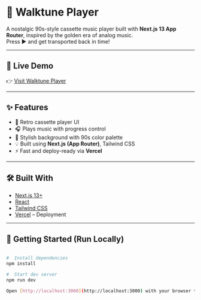 # 🎵 Walktune Player

A nostalgic 90s-style cassette music player built with **Next.js 13 App Router**, inspired by the golden era of analog music.  
Press ▶️ and get transported back in time!

---

## 🔗 Live Demo

👉 [Visit Walktune Player](https://walktune-player.vercel.app)

---

## ✨ Features

- 📼 Retro cassette player UI
- 🎧 Plays music with progress control
- 🎨 Stylish background with 90s color palette
- 💡 Built using **Next.js (App Router)**, Tailwind CSS
- ⚡ Fast and deploy-ready via **Vercel**

---

## 🛠️ Built With

- [Next.js 13+](https://nextjs.org/)
- [React](https://reactjs.org/)
- [Tailwind CSS](https://tailwindcss.com/)
- [Vercel](https://vercel.com/) – Deployment

---

## 🚀 Getting Started (Run Locally)

```bash

#  Install dependencies
npm install

#  Start dev server
npm run dev

Open [http://localhost:3000](http://localhost:3000) with your browser to see the result.


